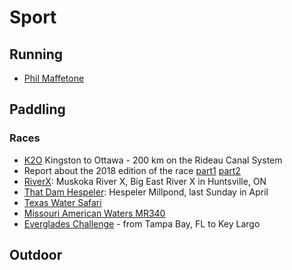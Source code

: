 # Sport

## Running

* [Phil Maffetone]

[Phil Maffetone]: https://philmaffetone.com

## Paddling

### Races

* [K2O] Kingston to Ottawa - 200 km on the Rideau Canal System
* Report about the 2018 edition of the race [part1](K2O/2018-report-part1.md) [part2](K2O/2018-report-part2.md)
* [RiverX]: Muskoka River X, Big East River X in Huntsville, ON
* [That Dam Hespeler]: Hespeler Millpond, last Sunday in April
* [Texas Water Safari]
* [Missouri American Waters MR340]
* [Everglades Challenge] - from Tampa Bay, FL to Key Largo


[K2O]: http://kingston2ottawa.ca
[RiverX]: http://muskokariverx.com
[That Dam Hespeler]: http://damhespeler.com

[Yukon River Quest]: https://www.yukonriverquest.com/
[Missouri American Waters MR340]: https://rivermiles.com/mr340/
[Texas Water Safari]: http://www.texaswatersafari.org/
[Everglades Challenge]: http://www.watertribe.com/events/evergladeschallenge/

## Outdoor
